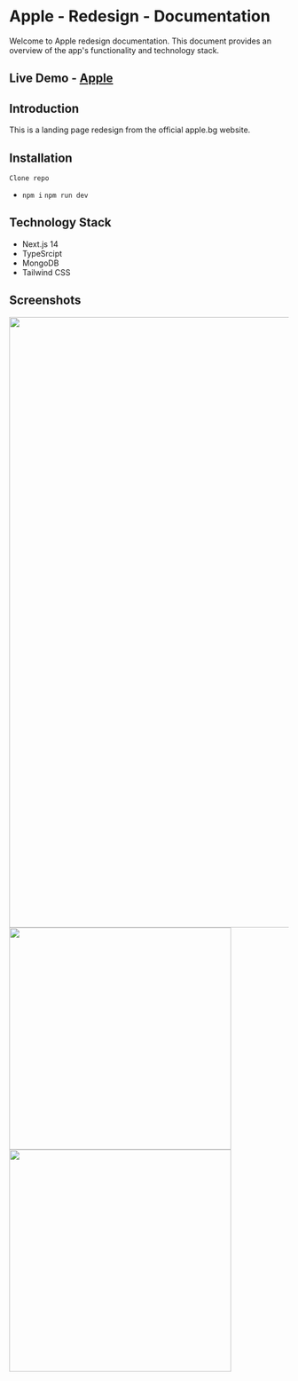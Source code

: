 # Apple - Redesign - Documentation
Welcome to Apple redesign documentation. This document provides an overview of the app's functionality and technology stack.

## Live Demo - [Apple](https://apple-redesign-theta.vercel.app/)


## Introduction

This is a landing page redesign from the official apple.bg website. 


## Installation

`Clone repo`

  - `npm i` `npm run dev`

## Technology Stack

- Next.js 14
- TypeSrcipt
- MongoDB
- Tailwind CSS

## Screenshots
<img src="public/apple-redesign-theta.vercel.app_ (3).png" width="1100">
<img src="public/apple-redesign-theta.vercel.app_ (1).png" width="400">
<img src="public/apple-redesign-theta.vercel.app_ (2).png" width="400">

